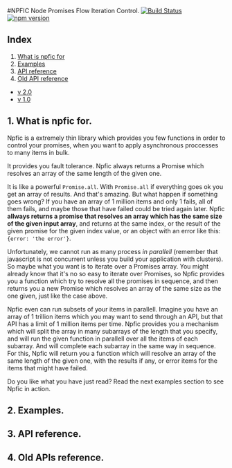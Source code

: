 #NPFIC Node Promises Flow Iteration Control.
[![Build Status](https://travis-ci.org/josegl/npfic.svg?branch=master)](https://travis-ci.org/josegl/npfic)
[![npm version](https://img.shields.io/npm/v/npfic.svg?style=flat-square)](https://www.npmjs.com/package/npfic)

## Index
1. [What is npfic for](#about)
2. [Examples](#Examples)
3. [API reference](#api)
4. [Old API reference](#oldapi)
  * [v 2.0](#v2)
  * [v 1.0](#v1)

## <a name='about'></a>1. What is npfic for.
Npfic is a extremely thin library which provides you few functions in order to control 
your promises, when you want to apply asynchronous proccesses to many items in bulk. 

It provides you fault tolerance. Npfic always returns a Promise which resolves an 
array of the same length of the given one. 

It is like a powerful `Promise.all`.
With `Promise.all` if everything goes ok you get an array of results. And that's amazing. 
But what happen if something goes wrong? If you have an array of 1 million items and only 1
fails, all of them fails, and maybe those that have failed could be tried again later. 
Npfic **allways returns a promise that resolves an array which has the same size of the 
given input array**, and returns at the same index, or the result of the given promise for
the given index value, or an object with an error like this: `{error: 'the error'}`. 

Unfortunately, we cannot run as many process *in parallell* (remember that javascript is
not concurrent unless you build your application with clusters). So maybe what you want is
to iterate over a Promises array. You might already know that it's no so easy to iterate
over Promises, so Npfic provides you a function which try to resolve all the promises in
sequence, and then returns you a new Promise which resolves an array of the same size
as the one given, just like the case above.

Npfic even can run subsets of your items in parallell. Imagine you have an array of 1 
trillion items which you may want to send through an API, but that API has a limit of 
1 million items per time. Npfic provides you a mechanism which will split the array
in many subarrays of the length that you specify, and will run the given function in 
parallell over all the items of each subarray. And will complete each subarray in the 
same way in sequence. For this, Npfic will return you a function which will resolve an 
array of the same length of the given one, with the results if any, or error items for 
the items that might have failed. 

Do you like what you have just read? Read the next examples section to see Npfic in action.

## <a name='Examples'></a>2. Examples.
## <a name='api'></a>3. API reference.
## <a name='oldapi'></a>4. Old APIs reference.
